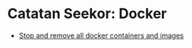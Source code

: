 # Catatan Seekor: Docker

* [Stop and remove all docker containers and images](https://blog.baudson.de/blog/stop-and-remove-all-docker-containers-and-images)

